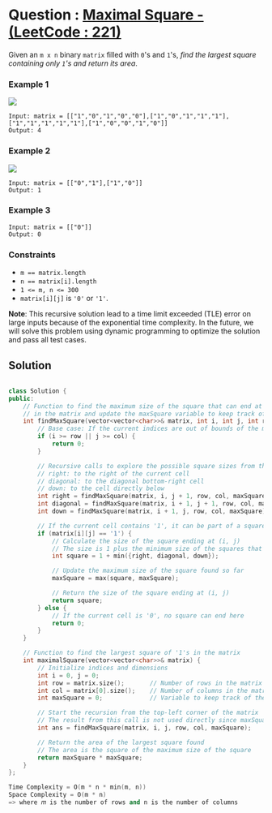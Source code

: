 # Question : [Maximal Square - (LeetCode : 221)](https://leetcode.com/problems/maximal-square/description/)

Given an `m x n` binary `matrix` filled with `0`'s and `1`'s, _find the largest square containing only `1`'s and return its area_.

### Example 1

![](https://assets.leetcode.com/uploads/2020/11/26/max1grid.jpg)

```
Input: matrix = [["1","0","1","0","0"],["1","0","1","1","1"],["1","1","1","1","1"],["1","0","0","1","0"]]
Output: 4
```

### Example 2

![](https://assets.leetcode.com/uploads/2020/11/26/max2grid.jpg)

```
Input: matrix = [["0","1"],["1","0"]]
Output: 1
```

### Example 3

```
Input: matrix = [["0"]]
Output: 0
```

### Constraints

-   `m == matrix.length`
-   `n == matrix[i].length`
-   `1 <= m, n <= 300`
-   `matrix[i][j]` is `'0'` or `'1'`.

**Note**: This recursive solution lead to a time limit exceeded (TLE) error on large inputs because of the exponential time complexity. In the future, we will solve this problem using dynamic programming to optimize the solution and pass all test cases.

## Solution

```Cpp

class Solution {
public:
    // Function to find the maximum size of the square that can end at position (i, j)
    // in the matrix and update the maxSquare variable to keep track of the largest square found.
    int findMaxSquare(vector<vector<char>>& matrix, int i, int j, int row, int col, int& maxSquare) {
        // Base case: If the current indices are out of bounds of the matrix, return 0
        if (i >= row || j >= col) {
            return 0;
        }

        // Recursive calls to explore the possible square sizes from the adjacent cells
        // right: to the right of the current cell
        // diagonal: to the diagonal bottom-right cell
        // down: to the cell directly below
        int right = findMaxSquare(matrix, i, j + 1, row, col, maxSquare);
        int diagonal = findMaxSquare(matrix, i + 1, j + 1, row, col, maxSquare);
        int down = findMaxSquare(matrix, i + 1, j, row, col, maxSquare);

        // If the current cell contains '1', it can be part of a square
        if (matrix[i][j] == '1') {
            // Calculate the size of the square ending at (i, j)
            // The size is 1 plus the minimum size of the squares that can end at the right, diagonal, and down cells
            int square = 1 + min({right, diagonal, down});

            // Update the maximum size of the square found so far
            maxSquare = max(square, maxSquare);

            // Return the size of the square ending at (i, j)
            return square;
        } else {
            // If the current cell is '0', no square can end here
            return 0;
        }
    }

    // Function to find the largest square of '1's in the matrix
    int maximalSquare(vector<vector<char>>& matrix) {
        // Initialize indices and dimensions
        int i = 0, j = 0;
        int row = matrix.size();       // Number of rows in the matrix
        int col = matrix[0].size();    // Number of columns in the matrix
        int maxSquare = 0;             // Variable to keep track of the maximum size of the square found

        // Start the recursion from the top-left corner of the matrix
        // The result from this call is not used directly since maxSquare is updated within the function
        int ans = findMaxSquare(matrix, i, j, row, col, maxSquare);

        // Return the area of the largest square found
        // The area is the square of the maximum size of the square
        return maxSquare * maxSquare;
    }
};

Time Complexity = O(m * n * min(m, n))
Space Complexity = O(m * n)
=> where 𝑚 is the number of rows and n is the number of columns
```
